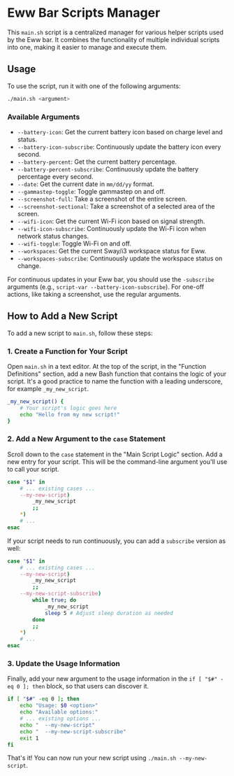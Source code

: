 # Eww Bar Scripts Manager

This `main.sh` script is a centralized manager for various helper scripts used by the Eww bar. It combines the functionality of multiple individual scripts into one, making it easier to manage and execute them.

## Usage

To use the script, run it with one of the following arguments:

```bash
./main.sh <argument>
```

### Available Arguments

*   `--battery-icon`: Get the current battery icon based on charge level and status.
*   `--battery-icon-subscribe`: Continuously update the battery icon every second.
*   `--battery-percent`: Get the current battery percentage.
*   `--battery-percent-subscribe`: Continuously update the battery percentage every second.
*   `--date`: Get the current date in `mm/dd/yy` format.
*   `--gammastep-toggle`: Toggle gammastep on and off.
*   `--screenshot-full`: Take a screenshot of the entire screen.
*   `--screenshot-sectional`: Take a screenshot of a selected area of the screen.
*   `--wifi-icon`: Get the current Wi-Fi icon based on signal strength.
*   `--wifi-icon-subscribe`: Continuously update the Wi-Fi icon when network status changes.
*   `--wifi-toggle`: Toggle Wi-Fi on and off.
*   `--workspaces`: Get the current Sway/i3 workspace status for Eww.
*   `--workspaces-subscribe`: Continuously update the workspace status on change.

For continuous updates in your Eww bar, you should use the `-subscribe` arguments (e.g., `script-var --battery-icon-subscribe`). For one-off actions, like taking a screenshot, use the regular arguments.

## How to Add a New Script

To add a new script to `main.sh`, follow these steps:

### 1. Create a Function for Your Script

Open `main.sh` in a text editor. At the top of the script, in the "Function Definitions" section, add a new Bash function that contains the logic of your script. It's a good practice to name the function with a leading underscore, for example `_my_new_script`.

```bash
_my_new_script() {
    # Your script's logic goes here
    echo "Hello from my new script!"
}
```

### 2. Add a New Argument to the `case` Statement

Scroll down to the `case` statement in the "Main Script Logic" section. Add a new entry for your script. This will be the command-line argument you'll use to call your script.

```bash
case "$1" in
    # ... existing cases ...
    --my-new-script)
        _my_new_script
        ;;
    *)
    # ...
esac
```

If your script needs to run continuously, you can add a `subscribe` version as well:

```bash
case "$1" in
    # ... existing cases ...
    --my-new-script)
        _my_new_script
        ;;
    --my-new-script-subscribe)
        while true; do
            _my_new_script
            sleep 5 # Adjust sleep duration as needed
        done
        ;;
    *)
    # ...
esac
```

### 3. Update the Usage Information

Finally, add your new argument to the usage information in the `if [ "$#" -eq 0 ]; then` block, so that users can discover it.

```bash
if [ "$#" -eq 0 ]; then
    echo "Usage: $0 <option>"
    echo "Available options:"
    # ... existing options ...
    echo "  --my-new-script"
    echo "  --my-new-script-subscribe"
    exit 1
fi
```

That's it! You can now run your new script using `./main.sh --my-new-script`.
